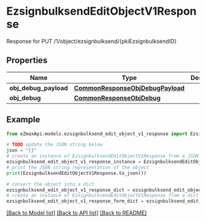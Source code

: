 # EzsignbulksendEditObjectV1Response

Response for PUT /1/object/ezsignbulksend/{pkiEzsignbulksendID}

## Properties

Name | Type | Description | Notes
------------ | ------------- | ------------- | -------------
**obj_debug_payload** | [**CommonResponseObjDebugPayload**](CommonResponseObjDebugPayload.md) |  | 
**obj_debug** | [**CommonResponseObjDebug**](CommonResponseObjDebug.md) |  | [optional] 

## Example

```python
from eZmaxApi.models.ezsignbulksend_edit_object_v1_response import EzsignbulksendEditObjectV1Response

# TODO update the JSON string below
json = "{}"
# create an instance of EzsignbulksendEditObjectV1Response from a JSON string
ezsignbulksend_edit_object_v1_response_instance = EzsignbulksendEditObjectV1Response.from_json(json)
# print the JSON string representation of the object
print(EzsignbulksendEditObjectV1Response.to_json())

# convert the object into a dict
ezsignbulksend_edit_object_v1_response_dict = ezsignbulksend_edit_object_v1_response_instance.to_dict()
# create an instance of EzsignbulksendEditObjectV1Response from a dict
ezsignbulksend_edit_object_v1_response_form_dict = ezsignbulksend_edit_object_v1_response.from_dict(ezsignbulksend_edit_object_v1_response_dict)
```
[[Back to Model list]](../README.md#documentation-for-models) [[Back to API list]](../README.md#documentation-for-api-endpoints) [[Back to README]](../README.md)


